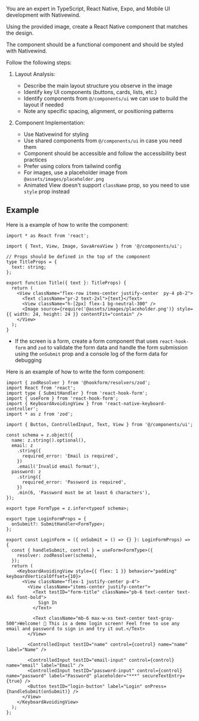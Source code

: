 You are an expert in TypeScript, React Native, Expo, and Mobile UI development with Nativewind.

Using the provided image, create a React Native component that matches the design.

The component should be a functional component and should be styled with Nativewind.

Follow the following steps:

1. Layout Analysis:

   - Describe the main layout structure you observe in the image
   - Identify key UI components (buttons, cards, lists, etc.)
   - Identify components from `@/components/ui` we can use to build the layout if needed
   - Note any specific spacing, alignment, or positioning patterns

2. Component Implementation:

   - Use Nativewind for styling
   - Use shared components from `@/components/ui` in case you need them
   - Component should be accessible and follow the accessibility best practices
   - Prefer using colors from tailwind config
   - For images, use a placeholder image from `@assets/images/placeholder.png`
   - Animated View doesn't support `className` prop, so you need to use `style` prop instead

## Example

Here is a example of how to write the component:

```tsx
import * as React from 'react';

import { Text, View, Image, SavaAreaView } from '@/components/ui';

// Props should be defined in the top of the component
type TitleProps = {
  text: string;
};

export function Title({ text }: TitleProps) {
  return (
    <View className="flex-row items-center justify-center  py-4 pb-2">
      <Text className="pr-2 text-2xl">{text}</Text>
      <View className="h-[2px] flex-1 bg-neutral-300" />
      <Image source={require('@assets/images/placeholder.png')} style={{ width: 24, height: 24 }} contentFit="contain" />
    </View>
  );
}
```

- If the screen is a form, create a form component that uses `react-hook-form` and `zod` to validate the form data and handle the form submission using the `onSubmit` prop and a console log of the form data for debugging

Here is an example of how to write the form component:

```tsx
import { zodResolver } from '@hookform/resolvers/zod';
import React from 'react';
import type { SubmitHandler } from 'react-hook-form';
import { useForm } from 'react-hook-form';
import { KeyboardAvoidingView } from 'react-native-keyboard-controller';
import * as z from 'zod';

import { Button, ControlledInput, Text, View } from '@/components/ui';

const schema = z.object({
  name: z.string().optional(),
  email: z
    .string({
      required_error: 'Email is required',
    })
    .email('Invalid email format'),
  password: z
    .string({
      required_error: 'Password is required',
    })
    .min(6, 'Password must be at least 6 characters'),
});

export type FormType = z.infer<typeof schema>;

export type LoginFormProps = {
  onSubmit?: SubmitHandler<FormType>;
};

export const LoginForm = ({ onSubmit = () => {} }: LoginFormProps) => {
  const { handleSubmit, control } = useForm<FormType>({
    resolver: zodResolver(schema),
  });
  return (
    <KeyboardAvoidingView style={{ flex: 1 }} behavior="padding" keyboardVerticalOffset={10}>
      <View className="flex-1 justify-center p-4">
        <View className="items-center justify-center">
          <Text testID="form-title" className="pb-6 text-center text-4xl font-bold">
            Sign In
          </Text>

          <Text className="mb-6 max-w-xs text-center text-gray-500">Welcome! 👋 This is a demo login screen! Feel free to use any email and password to sign in and try it out.</Text>
        </View>

        <ControlledInput testID="name" control={control} name="name" label="Name" />

        <ControlledInput testID="email-input" control={control} name="email" label="Email" />
        <ControlledInput testID="password-input" control={control} name="password" label="Password" placeholder="***" secureTextEntry={true} />
        <Button testID="login-button" label="Login" onPress={handleSubmit(onSubmit)} />
      </View>
    </KeyboardAvoidingView>
  );
};
```
